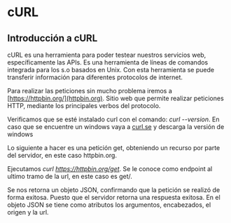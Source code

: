 # cURL
## Introducción a cURL
cURL es una herramienta para poder testear nuestros servicios web, específicamente las APIs. Es una herramienta de líneas de comandos integrada para los s.o basados en Unix. Con esta herramienta se puede transferir información para diferentes protocolos de internet.

Para realizar las peticiones sin mucho problema iremos a [https://httpbin.org/](httpbin.org). Sitio web que permite realizar peticiones HTTP, mediante los principales verbos del protocolo.

Verificamos que se esté instalado curl con el comando: _curl --version_. En caso que se encuentre un windows vaya a [curl.se](https://curl.se/download.html) y descarga la versión de windows

Lo siguiente a hacer es una petición get, obteniendo un recurso por parte del servidor, en este caso httpbin.org. 

Ejecutamos *_curl https://httpbin.org/get_*. Se le conoce como endpoint al ultimo tramo de la url, en este caso es get/.

Se nos retorna un objeto JSON, confirmando que la petición se realizó de forma exitosa. Puesto que el servidor retorna una respuesta exitosa. En el objeto JSON se tiene como atributos los argumentos, encabezados, el origen y la url.